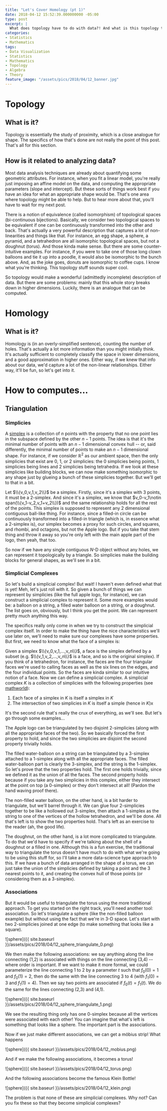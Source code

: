 ```yaml
---
title: "Let's Cover Homology (pt 1)"
date: 2018-04-12 15:52:39.000000000 -05:00
type: post
excerpt: |
  What does topology have to do with data?! And what is this topology thing anyway?
categories:
- Statistics
- Mathematics
tags:
- Data Visualization
- Statistics
- Mathematics
- Topology
- Algebra
- Theory
feature_image: "/assets/pics/2018/04/12_banner.jpg"
---
```


# Topology

## What is it?

Topology is essentially the study of proximity, which is a close analogue for shape. The specifics of how that's done are not really the point of this post. That's all for this section.

## How is it related to analyzing data?

Most data analysis techniques are already about quantifying some geometric attributes. For instance, when you fit a linear model, you're really just imposing an affine model on the data, and computing the appropriate parameters (slope and intercept). But these sorts of things work best if you have an idea for what an appropriate shape would be. That's one area where topology might be able to help. But to hear more about that, you'll have to wait for my next post.

<!-- more -->

There is a notion of equivalence (called isomorphism) of topological spaces (bi-continuous bijections). Basically, we consider two topological spaces to be equivalent if one can be continuously transformed into the other and back. That's actually a very powerful description that captures a lot of non-linearities and things like that. For instance, an egg shape, a sphere, a pyramid, and a tetrahedron are all isomorphic topological spaces, but not a doughnut (torus). And those kinda make sense. But there are some counter-intuitive examples. For instance, if you were to take one of those long clown balloons and tie it up into a poodle, it would also be isomorphic to the bunch above. And, as the joke goes, donuts are isomorphic to coffee cups. I know what you're thinking. This topology stuff sounds super cool.

So topology would make a wonderful (admittedly incomplete) description of data. But there are some problems: mainly that this whole story breaks down in higher dimensions. Luckily, there is an analogue that can be computed.

# Homology

## What is it?

Homology is (in an overly-simplified sentence), counting the number of holes. That's actually a lot more information than you might initially think. It's actually sufficient to completely classify the space in lower dimensions, and a good approximation in higher ones. Either way, if we knew that info about our data, we'd capture a lot of the non-linear relationships. Either way, it'll be fun, so let's get into it.

# How to computes...

## Triangulation

### Simplicies

A [simplex](https://en.wikipedia.org/wiki/Simplex) is a collection of $n$ points with the property that no one point lies in the subspace defined by the other $n-1$ points. The idea is that it's the minimal number of points with an $n-1$ dimensional convex hull -- or, said differently, the minimal number of points to make an $n-1$ dimensional shape. For instance, if we consider $\mathbb{R}^2$ as our ambient space, then the only simplicies that exist are 0, 1, or 2 simplicies: the 0 simplicies being points, 1 simplicies being lines and 2 simplicies being tetrahedra. If we look at these simplicies like building blocks, we can now make something isomorphic to any shape just by glueing a bunch of these simplicies together. But we'll get to that in a bit.

Let $\\{v_0,v_1,v_2\\}$ be a simplex. Firstly, since it's a simplex with 3 points, it must be a 2-simplex. And since it's a simplex, we know that $v_0-v_1\notin span(\\{v_1-v_2,v_1+v_2\\})$ and the same relationship holds for all the rest of the points. This simplex is supposed to represent any 2 dimensional contiguous ball-like thing. For instance, since a filled-in circle can be continuously transformed into a filled-in triangle (which is, in essence what a 2-simplex is), our simplex becomes a proxy for such circles, and squares, and rhombi, and octagons, but not the Apple logo. But if you take that stem thing and throw it away so you're only left with the main apple part of the logo, then yeah, that too.

So now if we have any single contiguous $N$-D object without any holes, we can represent it topologically by a triangle. So simplicies make the building blocks for general shapes, as we'll see in a bit.


### Simplicial Complexes

So let's build a simplicial complex! But wait! I haven't even defined what that is yet! Meh, let's just roll with it. So given a bunch of things we can represent by simplicies (like the full apple logo, for instance), we can construct a simplicial complex to represent it. Some more examples would be: a balloon on a string, a filled water balloon on a string, or a doughnut. The list goes on, obviously, but I think you get the point. We can represent pretty much anything this way.

The specifics really only come in when we try to construct the simplicial complex itself. In order to make the thing have the nice characteristics we'll use later on, we'll need to make sure our complexes have some properties. But first, we need to know what the face of a simplex is:

Given a simplex $\\{v_0,v_1,...,v_n\\}$, a face is the simplex defined by a subset (e.g. $\\{v_1,v_2,...,v_n\\}$ is a face, and so is the original simplex). If you think of a tetrahedron, for instance, the faces are the four triangular faces we're used to calling faces as well as the six lines on the edges, and the four individual points. So the faces are kinda similar to our intuitive notion of a face. Now we can define a simplicial complex. A simplicial complex $K$ is a collection of simplicies with the following properties (see [mathworld](http://mathworld.wolfram.com/SimplicialComplex.html)):

1. Each face of a simplex in $K$ is itself a simplex in $K$
1. The intersection of two simplicies in $K$ is itself a simple (hence in $K$)x

It's the second rule that's really the crux of everything, as we'll see. But let's go through some examples...

The Apple logo can be triangulated by two disjoint 2-simplicies (along with all the appropriate faces of the two). So we basically forced the first property to hold, and since the two simplicies are disjoint the second property trivially holds.

The filled water-balloon on a string can be triangulated by a 3-simplex attached to a 1-simplex along with all the appropriate faces. The filled water-balloon part is clearly the 3-simplex, and the string is the 1-simplex. So let's prove that the two properties hold. The first one holds trivially, since we defined it as the union of all the faces. The second property holds because if you take any two simplicies in this complex, either they intersect at the point on top (a 0-simplex) or they don't intersect at all! (Pardon the hand waving proof there).

The non-filled water balloon, on the other hand, is a bit harder to triangulate, but we'll barrel through it. We can glue four 2-simplicies together to be like a hollowed out 3-simplex, then attach a 1-simplex as the string to one of the vertices of the hollow tetrahedron, and we'll be done. All that's left is to show the two properties hold. That's left as an exercise to the reader (ah, the good life).

The doughnut, on the other hand, is a lot more complicated to triangulate. To do that we'd have to specify if we're talking about the shell of a doughnut or a filled in one. Although this is a fun exercise, the traditional way to triangulate the torus doesn't have much to do with what we're going to be using this stuff for, so I'll take a more data-science type approach to this. If we have a bunch of data arranged in the shape of a torus, we can just take the union of the simplicies defined by taking a point and the 3 nearest points to it, and creating the convex hull of those points (or considering them as a 3-simplex).

### Associations

But it would be useful to triangulate the torus using the more traditional approach. To get you started on the right track, you'll need another tool: association. So let's triangulate a sphere (like the non-filled balloon example) but without using the fact that we're in 3-D space. Let's start with two 2-simplicies joined at one edge (to make something that looks like a square).

![sphere]({{ site.baseurl }}/assets/pics/2018/04/12_sphere_triangulate_0.png)

We then make the following associations: we say anything along the line connecting (1,2) is associated with things on the line connecting (3,4) -- where order is important. If we want to make it more formal, we could parameterize the line connecting 1 to 2 by a parameter $t$ such that $f_0(0) = 1$ and $f_0(1) = 2$, then do the same with the line connecting 3 to 4 (with $f_1(0) = 3$ and $f_1(1) = 4$). Then we say two points are associated if $f_0(t) = f_1(t)$. We do the same for the lines connecting (2,3) and (4,1).

![sphere]({{ site.baseurl }}/assets/pics/2018/04/12_sphere_triangulate_1.png)

We see the resulting thing only has one 0-simplex because all the vertices were associated with each other! You can imagine that what's left is something that looks like a sphere. The important part is the associations.

Now if we just make different associations, we can get a m&ouml;bius strip! What happens

![sphere]({{ site.baseurl }}/assets/pics/2018/04/12_mobius.png)

And if we make the following associations, it becomes a torus!

![sphere]({{ site.baseurl }}/assets/pics/2018/04/12_torus.png)

And the following associations become the famous Klein Bottle!

![sphere]({{ site.baseurl }}/assets/pics/2018/04/12_klein.png)

The problem is that none of these are simplicial complexes. Why not? Can you fix these so that they become simplicial complexes?
